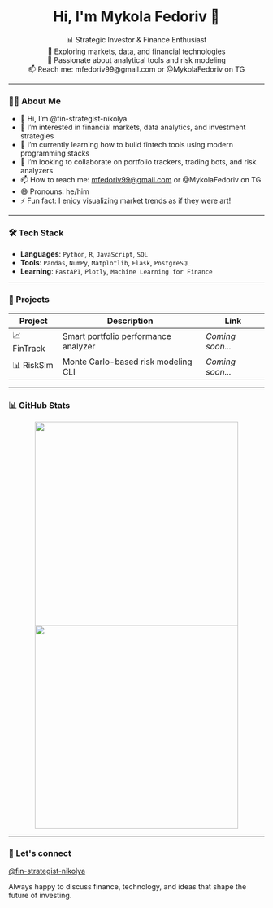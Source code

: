 <h1 align="center">Hi, I'm Mykola Fedoriv 👋</h1>

<p align="center">
  📊 Strategic Investor & Finance Enthusiast<br>
  💼 Exploring markets, data, and financial technologies<br>
  🧠 Passionate about analytical tools and risk modeling<br>
  📫 Reach me: mfedoriv99@gmail.com or @MykolaFedoriv on TG
</p>

---

### 🙋‍♂️ About Me

- 👋 Hi, I’m @fin-strategist-nikolya  
- 👀 I’m interested in financial markets, data analytics, and investment strategies  
- 🌱 I’m currently learning how to build fintech tools using modern programming stacks  
- 💞️ I’m looking to collaborate on portfolio trackers, trading bots, and risk analyzers  
- 📫 How to reach me: mfedoriv99@gmail.com or @MykolaFedoriv on TG
- 😄 Pronouns: he/him  
- ⚡ Fun fact: I enjoy visualizing market trends as if they were art!

---

### 🛠 Tech Stack

- **Languages**: `Python`, `R`, `JavaScript`, `SQL`
- **Tools**: `Pandas`, `NumPy`, `Matplotlib`, `Flask`, `PostgreSQL`
- **Learning**: `FastAPI`, `Plotly`, `Machine Learning for Finance`

---

### 🚀 Projects

| Project | Description | Link |
|--------|-------------|------|
| 📈 FinTrack | Smart portfolio performance analyzer | *Coming soon...* |
| 📊 RiskSim | Monte Carlo-based risk modeling CLI | *Coming soon...* |

---

### 📊 GitHub Stats

<p align="center">
  <img src="https://github-readme-stats.vercel.app/api?username=fin-strategist-nikolya&show_icons=true&theme=github_dark" width="400" />
  <img src="https://github-readme-streak-stats.herokuapp.com/?user=fin-strategist-nikolya&theme=github-dark" width="400" />
</p>

---

### 🤝 Let's connect

[@fin-strategist-nikolya](https://github.com/fin-strategist-nikolya/)

Always happy to discuss finance, technology, and ideas that shape the future of investing.
